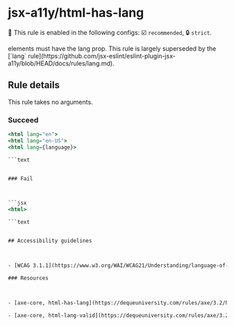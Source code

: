 # jsx-a11y/html-has-lang

💼 This rule is enabled in the following configs: ☑️ `recommended`, 🔒 `strict`.

<!-- end auto-generated rule header -->

<html> elements must have the lang prop. This rule is largely superseded by the [`lang` rule](https://github.com/jsx-eslint/eslint-plugin-jsx-a11y/blob/HEAD/docs/rules/lang.md).

## Rule details


This rule takes no arguments.

### Succeed


```jsx
<html lang="en">
<html lang="en-US">
<html lang={language}>

```text


### Fail



```jsx
<html>

```text


## Accessibility guidelines



- [WCAG 3.1.1](https://www.w3.org/WAI/WCAG21/Understanding/language-of-page)

### Resources



- [axe-core, html-has-lang](https://dequeuniversity.com/rules/axe/3.2/html-has-lang)

- [axe-core, html-lang-valid](https://dequeuniversity.com/rules/axe/3.2/html-lang-valid)
